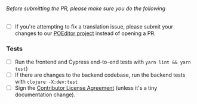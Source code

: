 ###### Before submitting the PR, please make sure you do the following

- [ ] If you're attempting to fix a translation issue, please submit your changes to our [POEditor project](https://poeditor.com/join/project/ynjQmwSsGh) instead of opening a PR.

### Tests

- [ ] Run the frontend and Cypress end-to-end tests with `yarn lint && yarn test`)
- [ ] If there are changes to the backend codebase, run the backend tests with `clojure -X:dev:test`
- [ ] Sign the [Contributor License Agreement](https://docs.google.com/a/metabase.com/forms/d/1oV38o7b9ONFSwuzwmERRMi9SYrhYeOrkbmNaq9pOJ_E/viewform)
      (unless it's a tiny documentation change).
